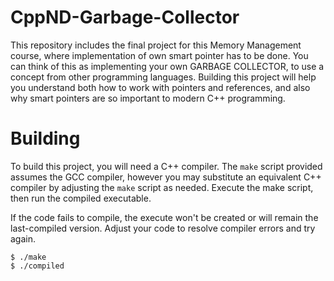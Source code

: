 # CppND-Garbage-Collector
This repository includes the final project for this Memory Management course, where implementation of
own smart pointer has to be done. You can think of this as implementing your own
GARBAGE COLLECTOR, to use a concept from other programming languages. Building
this project will help you understand both how to work with pointers and
references, and also why smart pointers are so important to modern C++
programming. 

# Building
To build this project, you will need a C++ compiler. The `make` script provided
assumes the GCC compiler, however you may substitute an equivalent C++ compiler
by adjusting the `make` script as needed. Execute the make script, then run the
compiled executable.

If the code fails to compile, the execute won't be created or will remain the
last-compiled version. Adjust your code to resolve compiler errors and try again.

``` shell
$ ./make
$ ./compiled
```
